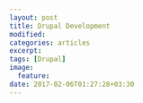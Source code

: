 ```yaml
---
layout: post
title: Drupal Development
modified:
categories: articles
excerpt:
tags: [Drupal]
image:
  feature:
date: 2017-02-06T01:27:28+03:30
---
```

